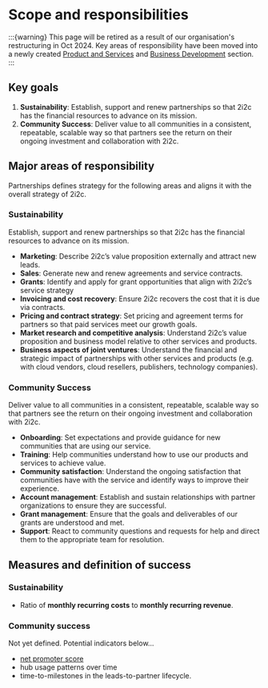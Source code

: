 # Scope and responsibilities

:::{warning}
This page will be retired as a result of our organisation's restructuring in Oct 2024.
Key areas of responsibility have been moved into a newly created [Product and Services](../product-and-services/index.md) and [Business Development](../biz-dev/index.md) section.
:::

## Key goals

1. **Sustainability**: Establish, support and renew partnerships so that 2i2c has the financial resources to advance on its mission.
2. **Community Success**: Deliver value to all communities in a consistent, repeatable, scalable way so that partners see the return on their ongoing investment and collaboration with 2i2c.
   
## Major areas of responsibility

Partnerships defines strategy for the following areas and aligns it with the overall strategy of 2i2c.

### Sustainability

Establish, support and renew partnerships so that 2i2c has the financial resources to advance on its mission.

- **Marketing**: Describe 2i2c’s value proposition externally and attract new leads.
- **Sales**: Generate new and renew agreements and service contracts.
- **Grants**: Identify and apply for grant opportunities that align with 2i2c’s service strategy
- **Invoicing and cost recovery**: Ensure 2i2c recovers the cost that it is due via contracts.
- **Pricing and contract strategy**: Set pricing and agreement terms for partners so that paid services meet our growth goals.
- **Market research and competitive analysis**: Understand 2i2c’s value proposition and business model relative to other services and products.
- **Business aspects of joint ventures**: Understand the financial and strategic impact of partnerships with other services and products (e.g. with cloud vendors, cloud resellers, publishers, technology companies).

### Community Success

Deliver value to all communities in a consistent, repeatable, scalable way so that partners see the return on their ongoing investment and collaboration with 2i2c. 

- **Onboarding**: Set expectations and provide guidance for new communities that are using our service.
- **Training**: Help communities understand how to use our products and services to achieve value.
- **Community satisfaction**: Understand the ongoing satisfaction that communities have with the service and identify ways to improve their experience.
- **Account management**: Establish and sustain relationships with partner organizations to ensure they are successful.
- **Grant management**: Ensure that the goals and deliverables of our grants are understood and met.
- **Support**: React to community questions and requests for help and direct them to the appropriate team for resolution.

## Measures and definition of success

### Sustainability

- Ratio of **monthly recurring costs** to **monthly recurring revenue**.

### Community success

Not yet defined. Potential indicators below…

- [net promoter score](https://en.wikipedia.org/wiki/Net_promoter_score)
- hub usage patterns over time
- time-to-milestones in the leads-to-partner lifecycle.
